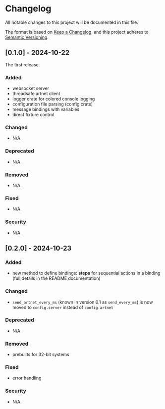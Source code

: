 # Changelog

All notable changes to this project will be documented in this file.

The format is based on [Keep a Changelog](https://keepachangelog.com/en/1.1.0/),
and this project adheres to [Semantic Versioning](https://semver.org/spec/v2.0.0.html).

## [0.1.0] - 2024-10-22

The first release.

### Added

-   websocket server
-   threadsafe artnet client
-   logger crate for colored console logging
-   configuration file parsing (config crate)
-   message bindings with variables
-   direct fixture control

### Changed

-   N/A

### Deprecated

-   N/A

### Removed

-   N/A

### Fixed

-   N/A

### Security

-   N/A

## [0.2.0] - 2024-10-23

### Added

-   new method to define bindings: **steps** for sequential actions in a binding (full details in the README documentation)

### Changed

-   `send_artnet_every_ms` (known in version 0.1 as `send_every_ms`) is now moved to `config.server` instead of `config.artnet`

### Deprecated

-   N/A

### Removed

-   prebuilts for 32-bit systems

### Fixed

-   error handling

### Security

-   N/A
